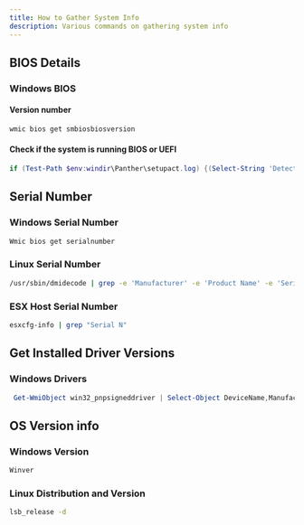 ```yaml
---
title: How to Gather System Info
description: Various commands on gathering system info
---
```


## BIOS Details

### Windows BIOS

#### Version number

```bat
wmic bios get smbiosbiosversion
```

#### Check if the system is running BIOS or UEFI

```PowerShell
if (Test-Path $env:windir\Panther\setupact.log) {(Select-String 'Detected boot environment' -Path "$env:windir\Panther\setupact.log"  -AllMatches).line -replace '.*:\s+'} else {if (Test-Path HKLM:\System\CurrentControlSet\control\SecureBoot\State) {"UEFI"} else {"BIOS"}}
```

## Serial Number

### Windows Serial Number

```bat
Wmic bios get serialnumber
```

### Linux Serial Number

```bash
/usr/sbin/dmidecode | grep -e 'Manufacturer' -e 'Product Name' -e 'Serial Number' | head -n 3
```

### ESX Host Serial Number

```bash
esxcfg-info | grep "Serial N"
```

## Get Installed Driver Versions

### Windows Drivers

```PowerShell
 Get-WmiObject win32_pnpsigneddriver | Select-Object DeviceName,Manufacturer,DriverVersion
```

## OS Version info

### Windows Version

```bat
Winver
```

### Linux Distribution and Version

```bash
lsb_release -d
```
